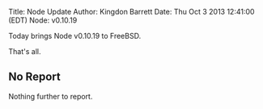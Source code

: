 Title: Node Update
Author: Kingdon Barrett
Date: Thu Oct 3 2013 12:41:00 (EDT)
Node: v0.10.19

Today brings Node v0.10.19 to FreeBSD.

That's all.

## No Report

Nothing further to report.

